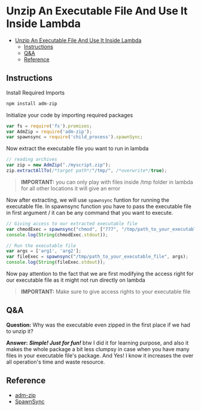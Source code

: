 # Unzip An Executable File And Use It Inside Lambda

- [Unzip An Executable File And Use It Inside Lambda](#unzip-an-executable-file-and-use-it-inside-lambda)
  - [Instructions](#instructions)
  - [Q&A](#qa)
  - [Reference](#reference)

## Instructions

Install Required Imports

```powershell
npm install adm-zip
```

Initialize your code by importing required packages

```javascript
var fs = require('fs').promises;
var AdmZip = require('adm-zip');
var spawnsync = require('child_process').spawnSync;
```

Now extract the executable file you want to run in lambda

```javascript
// reading archives
var zip = new AdmZip("./myscript.zip");
zip.extractAllTo(/*target path*/"/tmp/", /*overwrite*/true);

```

> **IMPORTANT:** you can only play with files inside /tmp folder in lambda for all other locations it will give an error

Now after extracting, we will use `spawnsync` funtion for running the executable file. In spawnsync function you have to pass the executable file in first argument / it can be any command that you want to execute.

```javascript
// Giving access to our extracted executable file
var chmodExec = spawnsync("chmod", ["777", "/tmp/path_to_your_executable_file"]);
console.log(String(chmodExec.stdout));

// Run the executable file
var args = ['arg1', 'arg2'];
var fileExec = spawnsync("/tmp/path_to_your_executable_file", args);
console.log(String(fileExec.stdout));
```

Now pay attention to the fact that we are first modifying the access right for our executable file as it might not run directly on lambda

> **IMPORTANT:** Make sure to give access rights to your executable file

## Q&A

**Question:** Why was the executable even zipped in the first place if we had to unzip it?

**Answer:** ***Simple! Just for fun!*** btw I did it for learning purpose, and also it makes the whole package a bit less clumpsy in case when you have many files in your executable file's package. And Yes! I know it increases the over all operation's time and waste resource.

## Reference

- [adm-zip](https://github.com/cthackers/adm-zip/wiki/ADM-ZIP)
- [SpawnSync](https://www.npmjs.com/package/spawn-sync)
